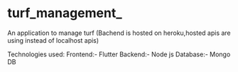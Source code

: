 # turf_management_

An application to manage turf (Bachend is hosted on heroku,hosted apis are using instead of localhost apis)


Technologies used:
  Frontend:-
    Flutter
  Backend:-
    Node js
  Database:-
    Mongo DB
